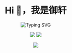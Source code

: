<!-- 个人简介 -->
<h1 align="center">Hi 👋，我是御轩</h1>
<p align="center">
  <img src="https://readme-typing-svg.demolab.com?font=Fira+Code&duration=2000&pause=1000&color=36BCF7&center=true&vCenter=true&width=435&lines=欢迎来到我的GitHub主页;热爱编程与开源;持续学习与成长中..." alt="Typing SVG" />
</p>

<!-- 社交账号徽章 -->

<p align="center">
  <a href="https://github.com/Seven2023Six"><img src="https://img.shields.io/badge/GitHub-Seven2023Six-blue?style=social" /></a>
  <a href="mailto:2263873948@qq.com"><img src="https://img.shields.io/badge/Email-2263873948@qq.com-blue?style=flat-square&logo=gmail" /></a>
  <!-- 你可以添加更多社交账号徽章 -->
</p>


<p align="center">
  <img src="https://capsule-render.vercel.app/api?type=waving&color=auto&height=120&section=footer"/>
</p>
